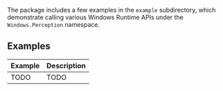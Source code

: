 The package includes a few examples in the `example` subdirectory, which
demonstrate calling various Windows Runtime APIs under the `Windows.Perception`
namespace.

## Examples

| Example | Description |
| ------- | ----------- |
| TODO    | TODO        |
